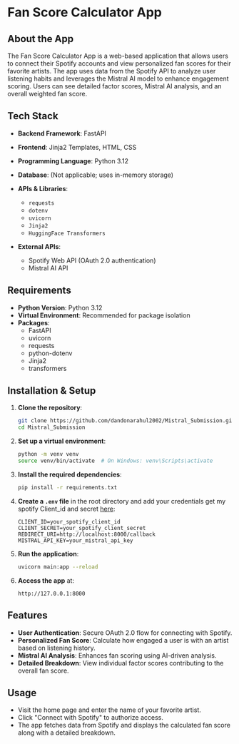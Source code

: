 # Fan Score Calculator App

## About the App
The Fan Score Calculator App is a web-based application that allows users to connect their Spotify accounts and view personalized fan scores for their favorite artists. The app uses data from the Spotify API to analyze user listening habits and leverages the Mistral AI model to enhance engagement scoring. Users can see detailed factor scores, Mistral AI analysis, and an overall weighted fan score.

## Tech Stack
- **Backend Framework**: FastAPI
- **Frontend**: Jinja2 Templates, HTML, CSS
- **Programming Language**: Python 3.12
- **Database**: (Not applicable; uses in-memory storage)
- **APIs & Libraries**:
  - `requests`
  - `dotenv`
  - `uvicorn`
  - `Jinja2`
  - `HuggingFace Transformers`

- **External APIs**:
  - Spotify Web API (OAuth 2.0 authentication)
  - Mistral AI API

## Requirements
- **Python Version**: Python 3.12 
- **Virtual Environment**: Recommended for package isolation
- **Packages**:
  - FastAPI
  - uvicorn
  - requests
  - python-dotenv
  - Jinja2
  - transformers

## Installation & Setup
1. **Clone the repository**:
    ```bash
    git clone https://github.com/dandonarahul2002/Mistral_Submission.git
    cd Mistral_Submission
    ```

2. **Set up a virtual environment**:
    ```bash
    python -m venv venv
    source venv/bin/activate  # On Windows: venv\Scripts\activate
    ```

3. **Install the required dependencies**:
    ```bash
    pip install -r requirements.txt
    ```

4. **Create a `.env` file** in the root directory and add your credentials get my spotify Client_id and secret [here](https://drive.google.com/file/d/1LDnwg1469pbOPkD4pZYzoSzYmwESYApb/view?usp=sharing):
    ```env
    CLIENT_ID=your_spotify_client_id
    CLIENT_SECRET=your_spotify_client_secret
    REDIRECT_URI=http://localhost:8000/callback
    MISTRAL_API_KEY=your_mistral_api_key
    ```

5. **Run the application**:
    ```bash
    uvicorn main:app --reload
    ```

6. **Access the app** at:
    ```
    http://127.0.0.1:8000
    ```

## Features
- **User Authentication**: Secure OAuth 2.0 flow for connecting with Spotify.
- **Personalized Fan Score**: Calculate how engaged a user is with an artist based on listening history.
- **Mistral AI Analysis**: Enhances fan scoring using AI-driven analysis.
- **Detailed Breakdown**: View individual factor scores contributing to the overall fan score.

## Usage
- Visit the home page and enter the name of your favorite artist.
- Click "Connect with Spotify" to authorize access.
- The app fetches data from Spotify and displays the calculated fan score along with a detailed breakdown.

